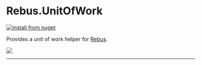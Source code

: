# Rebus.UnitOfWork

[![install from nuget](https://img.shields.io/nuget/v/Rebus.UnitOfWork.svg?style=flat-square)](https://www.nuget.org/packages/Rebus.UnitOfWork)

Provides a unit of work helper for [Rebus](https://github.com/rebus-org/Rebus).

![](https://raw.githubusercontent.com/rebus-org/Rebus/master/artwork/little_rebusbus2_copy-200x200.png)

---


